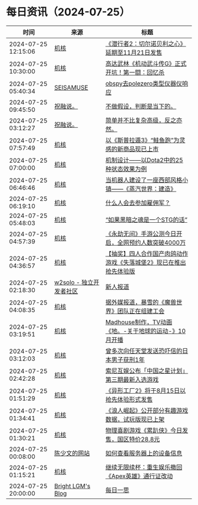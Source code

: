 ﻿# 每日资讯（2024-07-25）

|时间|来源|标题|
|---|---|---|
|2024-07-25 12:15:06|[机核](https://www.gcores.com/rss)|[《潜行者2：切尔诺贝利之心》延期至11月21日发售](https://www.gcores.com/articles/185646)|
|2024-07-25 10:30:00|[机核](https://www.gcores.com/rss)|[高达武林《机动武斗传G》正式开坑！第一闘：回忆杀](https://www.gcores.com/videos/185108)|
|2024-07-25 05:40:34|[SEISAMUSE](https://www.seis-jun.xyz/atom.xml)|[obspy去polezero类型仪器仪响应](http://www.seis-jun.xyz/obspy-paz)|
|2024-07-25 09:45:50|[祝融说。](https://zhurongshuo.com/index.xml)|[不做假设，判断是当下的。](https://zhurongshuo.com/posts/2024/07/2502/)|
|2024-07-25 03:12:27|[祝融说。](https://zhurongshuo.com/index.xml)|[简单并不比复杂高级，反之亦然。](https://zhurongshuo.com/posts/2024/07/2501/)|
|2024-07-25 07:57:49|[机核](https://www.gcores.com/rss)|[以《斯普拉遁3》“鲑鱼跑”为灵感的新商品现已上市](https://www.gcores.com/articles/185610)|
|2024-07-25 07:00:00|[机核](https://www.gcores.com/rss)|[机制设计——以Dota2中的25种状态效果为例](https://www.gcores.com/articles/185572)|
|2024-07-25 06:46:46|[机核](https://www.gcores.com/rss)|[当机器人建设了一座西部风格小镇——《蒸汽世界：建造》](https://www.gcores.com/articles/185597)|
|2024-07-25 06:19:10|[机核](https://www.gcores.com/rss)|[什么人会去参加雇佣军？](https://www.gcores.com/videos/185600)|
|2024-07-25 05:48:03|[机核](https://www.gcores.com/rss)|[“如果黑暗之魂是一个STG的话”](https://www.gcores.com/videos/185598)|
|2024-07-25 04:57:39|[机核](https://www.gcores.com/rss)|[《永劫无间》手游公测今日开启，全网预约人数突破4000万](https://www.gcores.com/articles/185595)|
|2024-07-25 04:36:57|[机核](https://www.gcores.com/rss)|[【抽奖】四人合作国产肉鸽动作游戏《失落城堡2》现已在推出抢先体验版](https://www.gcores.com/articles/185594)|
|2024-07-25 02:18:30|[w2solo - 独立开发者社区](https://w2solo.com/topics/feed)|[新人报道](https://w2solo.com/topics/4801)|
|2024-07-25 04:08:35|[机核](https://www.gcores.com/rss)|[据外媒报道，暴雪的《魔兽世界》团队正在组建工会](https://www.gcores.com/articles/185589)|
|2024-07-25 03:19:51|[机核](https://www.gcores.com/rss)|[Madhouse制作，TV动画《地。-关于地球的运动-》10月开播](https://www.gcores.com/articles/185592)|
|2024-07-25 03:12:03|[机核](https://www.gcores.com/rss)|[曾多次向任天堂发送恐吓信的日本男子获刑1年](https://www.gcores.com/articles/185588)|
|2024-07-25 02:42:28|[机核](https://www.gcores.com/rss)|[索尼互娱公布「中国之星计划」第三期最新入选游戏](https://www.gcores.com/articles/185587)|
|2024-07-25 01:51:29|[机核](https://www.gcores.com/rss)|[《异形工厂2》将于8月15日以抢先体验形式发售](https://www.gcores.com/articles/185584)|
|2024-07-25 01:34:41|[机核](https://www.gcores.com/rss)|[《浪人崛起》公开部分有趣游戏数据，试玩版现已上架](https://www.gcores.com/articles/185581)|
|2024-07-25 01:30:21|[机核](https://www.gcores.com/rss)|[物理喜剧游戏《累趴侠》今日发售，国区特价28.8元](https://www.gcores.com/articles/185582)|
|2024-07-25 00:08:00|[陈少文的网站](https://www.chenshaowen.com/atom.xml)|[如何查看服务器上的设备信息](https://www.chenshaowen.com/blog/how-to-get-device-information-on-server.html)|
|2024-07-25 01:15:21|[机核](https://www.gcores.com/rss)|[继续无限续杯：重生娱乐撤回《Apex英雄》通行证改动](https://www.gcores.com/articles/185577)|
|2024-07-25 20:00:00|[Bright LGM's Blog](https://brightliao.com/atom.xml)|[每日一思](http://brightliao.com/2024/07/25/daily-thoughts/)|

